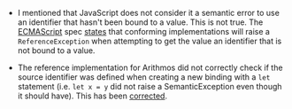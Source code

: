 - I mentioned that JavaScript does not consider it a semantic error to use an
  identifier that hasn't been bound to a value. This is not true. The
  [ECMAScript] spec [states] that conforming implementations will raise a
  `ReferenceException` when attempting to get the value an identifier that is
  not bound to a value.

- The reference implementation for Arithmos did not correctly check if the
  source identifier was defined when creating a new binding with a `let`
  statement (i.e. `let x = y` did not raise a SemanticException even though it
  should have). This has been [corrected].


<!-- Links -->
[corrected]: https://github.com/nickrtorres/cecs342-lab/commit/4205b9443d26423664e39e0205251565b5ac851a
[states]: https://262.ecma-international.org/11.0/#sec-declarative-environment-records-getbindingvalue-n-s
[ECMAScript]: https://en.wikipedia.org/wiki/ECMAScript
